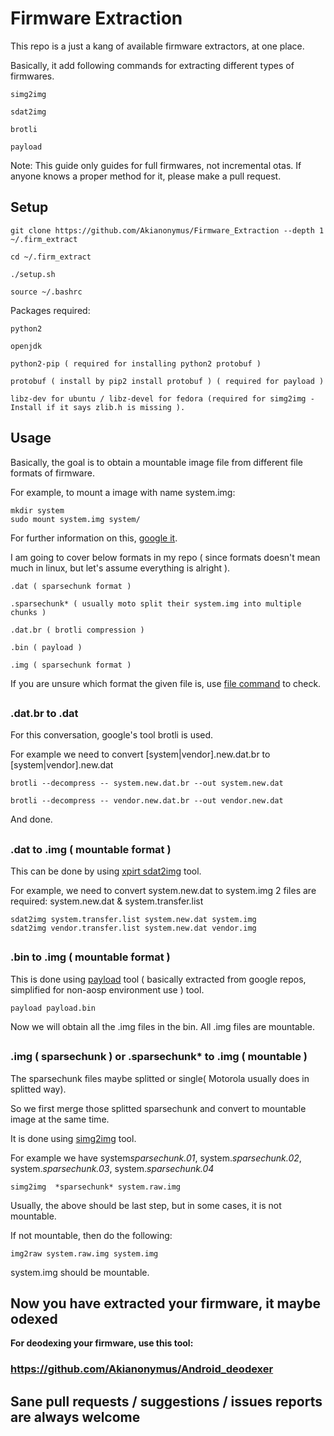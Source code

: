 # Firmware Extraction #

This repo is a just a kang of available firmware extractors, at one place.

Basically, it add following commands for extracting different types of firmwares.
	
	simg2img
	
	sdat2img
	
	brotli
	
	payload

Note: This guide only guides for full firmwares, not incremental otas. If anyone knows a proper method for it, please make a pull request.

##
##
## Setup

	git clone https://github.com/Akianonymus/Firmware_Extraction --depth 1 ~/.firm_extract

	cd ~/.firm_extract

	./setup.sh

	source ~/.bashrc

Packages required:

	python2
	
	openjdk
	
	python2-pip ( required for installing python2 protobuf )
	
	protobuf ( install by pip2 install protobuf ) ( required for payload )
	
	libz-dev for ubuntu / libz-devel for fedora (required for simg2img - Install if it says zlib.h is missing ).
##
##
## Usage
Basically, the goal is to obtain a mountable image file from different file formats of firmware.

For example, to mount a image with name system.img:

	mkdir system
	sudo mount system.img system/

For further information on this, [google it](https://www.google.com/search?q=how+to+mount+img+in+linux).

I am going to cover below formats in my repo ( since formats doesn't mean much in linux, but let's assume everything is alright ).

	.dat ( sparsechunk format )

	.sparsechunk* ( usually moto split their system.img into multiple chunks )

	.dat.br ( brotli compression )

	.bin ( payload )

	.img ( sparsechunk format )

If you are unsure which format the given file is, use [file command](http://man7.org/linux/man-pages/man1/file.1.html) to check.
##
### .dat.br to .dat ###

For this conversation, google's tool brotli is used.

For example we need to convert [system|vendor].new.dat.br to [system|vendor].new.dat

	brotli --decompress -- system.new.dat.br --out system.new.dat

	brotli --decompress -- vendor.new.dat.br --out vendor.new.dat

And done.
##
### .dat to .img ( mountable format ) ###

This can be done by using [xpirt sdat2img](https://github.com/xpirt/sdat2img) tool.

For example, we need to convert system.new.dat to system.img
2 files are required: system.new.dat & system.transfer.list

	sdat2img system.transfer.list system.new.dat system.img
	sdat2img vendor.transfer.list system.new.dat vendor.img
##
### .bin to .img ( mountable format ) ###

This is done using [payload](https://github.com/cyxx/extract_android_ota_payload) tool ( basically extracted from google repos, simplified for non-aosp environment use ) tool.

	payload payload.bin
			
Now we will obtain all the .img files in the bin. All .img files are mountable.
##
### .img ( sparsechunk ) or .sparsechunk* to .img ( mountable ) ###

The sparsechunk files maybe  splitted or single( Motorola usually does in splitted way).

So we first merge those splitted sparsechunk and convert to mountable image at the same time.

It is done using [simg2img](https://github.com/anestisb/android-simg2img) tool.

For example we have system*sparsechunk.01*,  system.*sparsechunk.02*, system.*sparsechunk.03*,  system.*sparsechunk.04* 

	simg2img  *sparsechunk* system.raw.img

Usually, the above should be last step, but in some cases, it is not mountable.

If not mountable, then do the following:

	img2raw system.raw.img system.img
	
system.img should be mountable.
##
##

## Now you have extracted your firmware, it maybe odexed ##

**For deodexing your firmware, use this tool:**
### https://github.com/Akianonymus/Android_deodexer ###
##
## Sane pull requests / suggestions / issues reports are always welcome ##
